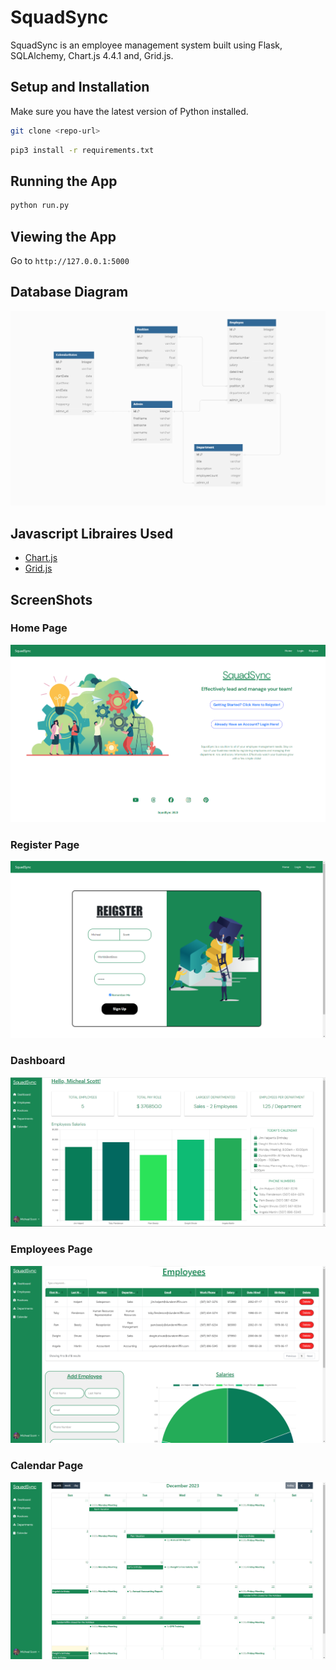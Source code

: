 # SquadSync

SquadSync is an employee management system built using Flask, SQLAlchemy, Chart.js 4.4.1 and, Grid.js. 

## Setup and Installation 
Make sure you have the latest version of Python installed.

```bash
git clone <repo-url>
```

```bash
pip3 install -r requirements.txt
```

## Running the App
```bash
python run.py
```

## Viewing the App
Go to `http://127.0.0.1:5000`

## Database Diagram
![Database Diagram](/SquadSync%20Screenshots/databaseDiagram.png)

## Javascript Libraires Used
* [Chart.js](https://www.chartjs.org/docs/latest/)
* [Grid.js](https://gridjs.io/)

## ScreenShots

### Home Page
![Home Page](/SquadSync%20Screenshots/home%20page.png)

### Register Page
![Register Page](/SquadSync%20Screenshots/register.png)

### Dashboard
![Dashboard](/SquadSync%20Screenshots/dashboard.png)

### Employees Page
![Employees Page](/SquadSync%20Screenshots/employees.png)

### Calendar Page
![Calendar Page](/SquadSync%20Screenshots/calendar.png)
